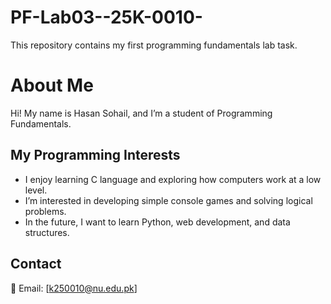 # PF-Lab03--25K-0010-
This repository contains my first programming fundamentals lab task.

# About Me
Hi! My name is Hasan Sohail, and I’m a student of Programming Fundamentals.

## My Programming Interests
- I enjoy learning C language and exploring how computers work at a low level.
- I’m interested in developing simple console games and solving logical problems.
- In the future, I want to learn Python, web development, and data structures.

## Contact
📧 Email: [k250010@nu.edu.pk]
